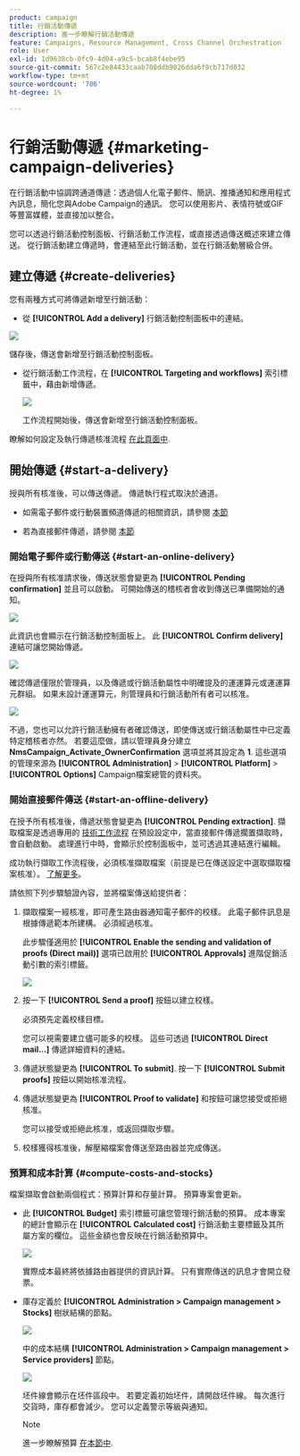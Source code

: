 ```yaml
---
product: campaign
title: 行銷活動傳遞
description: 進一步瞭解行銷活動傳遞
feature: Campaigns, Resource Management, Cross Channel Orchestration
role: User
exl-id: 1d9638cb-0fc9-4d04-a9c5-bcab8f4ebe95
source-git-commit: 567c2e84433caab708ddb9026dda6f9cb717d032
workflow-type: tm+mt
source-wordcount: '706'
ht-degree: 1%

---
```


# 行銷活動傳遞 {#marketing-campaign-deliveries}

在行銷活動中協調跨通道傳遞：透過個人化電子郵件、簡訊、推播通知和應用程式內訊息，簡化您與Adobe Campaign的通訊。 您可以使用影片、表情符號或GIF等豐富媒體，並直接加以整合。

您可以透過行銷活動控制面板、行銷活動工作流程，或直接透過傳送概述來建立傳送。 從行銷活動建立傳遞時，會連結至此行銷活動，並在行銷活動層級合併。

## 建立傳遞 {#create-deliveries}

您有兩種方式可將傳遞新增至行銷活動：

* 從 **[!UICONTROL Add a delivery]** 行銷活動控制面板中的連結。

![](assets/campaign_op_add_delivery.png)

儲存後，傳送會新增至行銷活動控制面板。

* 從行銷活動工作流程，在 **[!UICONTROL Targeting and workflows]** 索引標籤中，藉由新增傳遞。

  ![](assets/campaign-wf-delivery.png)

  工作流程開始後，傳送會新增至行銷活動控制面板。

瞭解如何設定及執行傳遞核准流程 [在此頁面中](marketing-campaign-approval.md).

## 開始傳遞 {#start-a-delivery}

授與所有核准後，可以傳送傳遞。 傳遞執行程式取決於通道。

* 如需電子郵件或行動裝置頻道傳遞的相關資訊，請參閱 [本節](#start-an-online-delivery)

* 若為直接郵件傳遞，請參閱 [本節](#start-an-offline-delivery)

### 開始電子郵件或行動傳送 {#start-an-online-delivery}

在授與所有核准請求後，傳送狀態會變更為 **[!UICONTROL Pending confirmation]** 並且可以啟動。 可開始傳送的稽核者會收到傳送已準備開始的通知。

![](assets/confirm-delivery.png)

此資訊也會顯示在行銷活動控制面板上。 此 **[!UICONTROL Confirm delivery]** 連結可讓您開始傳遞。

![](assets/confirm-delivery-from-dashboard.png)

確認傳遞僅限於管理員，以及傳遞或行銷活動屬性中明確提及的運運算元或運運算元群組。 如果未設計運運算元，則管理員和行銷活動所有者可以核准。

![](assets/select-delivery-reviewers.png)

不過，您也可以允許行銷活動擁有者確認傳送，即使傳送或行銷活動屬性中已定義特定稽核者亦然。 若要這麼做，請以管理員身分建立 **NmsCampaign_Activate_OwnerConfirmation** 選項並將其設定為 **1**. 這些選項的管理來源為 **[!UICONTROL Administration]** > **[!UICONTROL Platform]** > **[!UICONTROL Options]** Campaign檔案總管的資料夾。


### 開始直接郵件傳送 {#start-an-offline-delivery}

在授予所有核准後，傳遞狀態會變更為 **[!UICONTROL Pending extraction]**. 擷取檔案是透過專用的 [技術工作流程](../workflow/technical-workflows.md) 在預設設定中，當直接郵件傳遞擱置擷取時，會自動啟動。 處理進行中時，會顯示於控制面板中，並可透過其連結進行編輯。

成功執行擷取工作流程後，必須核准擷取檔案（前提是已在傳送設定中選取擷取檔案核准）。 [了解更多](marketing-campaign-approval.md#approving-an-extraction-file)。

請依照下列步驟驗證內容，並將檔案傳送給提供者：

1. 擷取檔案一經核准，即可產生路由器通知電子郵件的校樣。 此電子郵件訊息是根據傳遞範本所建構。 必須經過核准。

   此步驟僅適用於 **[!UICONTROL Enable the sending and validation of proofs (Direct mail)]** 選項已啟用於 **[!UICONTROL Approvals]** 進階促銷活動引數的索引標籤。

   ![](assets/enable-proof-validation.png)

1. 按一下 **[!UICONTROL Send a proof]** 按鈕以建立校樣。

   必須預先定義校樣目標。

   您可以視需要建立儘可能多的校樣。 這些可透過 **[!UICONTROL Direct mail...]** 傳遞詳細資料的連結。

1. 傳遞狀態變更為 **[!UICONTROL To submit]**. 按一下 **[!UICONTROL Submit proofs]** 按鈕以開始核准流程。

1. 傳遞狀態變更為 **[!UICONTROL Proof to validate]** 和按鈕可讓您接受或拒絕核准。

   您可以接受或拒絕此核准，或返回擷取步驟。

1. 校樣獲得核准後，解壓縮檔案會傳送至路由器並完成傳送。

### 預算和成本計算 {#compute-costs-and-stocks}

檔案擷取會啟動兩個程式：預算計算和存量計算。 預算專案會更新。

* 此 **[!UICONTROL Budget]** 索引標籤可讓您管理行銷活動的預算。 成本專案的總計會顯示在 **[!UICONTROL Calculated cost]** 行銷活動主要標籤及其所屬方案的欄位。 這些金額也會反映在行銷活動預算中。

  ![](assets/campaign-budget-tab.png)

  實際成本最終將依據路由器提供的資訊計算。 只有實際傳送的訊息才會開立發票。

* 庫存定義於 **[!UICONTROL Administration > Campaign management > Stocks]** 樹狀結構的節點。

  ![](assets/campaign-stocks.png)

  中的成本結構 **[!UICONTROL Administration > Campaign management > Service providers]** 節點。

  ![](assets/campaign-service-providers.png)

  坯件線會顯示在坯件區段中。 若要定義初始坯件，請開啟坯件線。 每次進行交貨時，庫存都會減少。 您可以定義警示等級與通知。


  >[!NOTE]
  >
  >進一步瞭解預算 [在本節中](providers--stocks-and-budgets.md).
